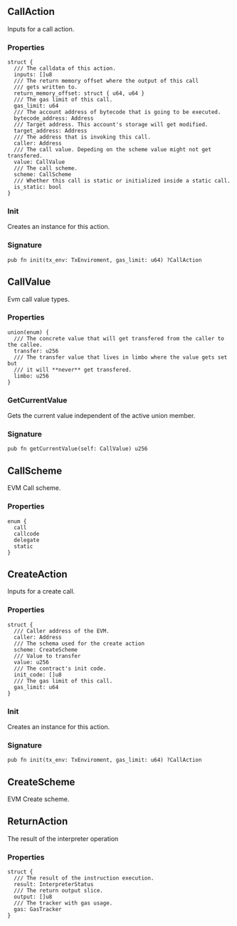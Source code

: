 ## CallAction

Inputs for a call action.

### Properties

```zig
struct {
  /// The calldata of this action.
  inputs: []u8
  /// The return memory offset where the output of this call
  /// gets written to.
  return_memory_offset: struct { u64, u64 }
  /// The gas limit of this call.
  gas_limit: u64
  /// The account address of bytecode that is going to be executed.
  bytecode_address: Address
  /// Target address. This account's storage will get modified.
  target_address: Address
  /// The address that is invoking this call.
  caller: Address
  /// The call value. Depeding on the scheme value might not get transfered.
  value: CallValue
  /// The call scheme.
  scheme: CallScheme
  /// Whether this call is static or initialized inside a static call.
  is_static: bool
}
```

### Init
Creates an instance for this action.

### Signature

```zig
pub fn init(tx_env: TxEnviroment, gas_limit: u64) ?CallAction
```

## CallValue

Evm call value types.

### Properties

```zig
union(enum) {
  /// The concrete value that will get transfered from the caller to the callee.
  transfer: u256
  /// The transfer value that lives in limbo where the value gets set but
  /// it will **never** get transfered.
  limbo: u256
}
```

### GetCurrentValue
Gets the current value independent of the active union member.

### Signature

```zig
pub fn getCurrentValue(self: CallValue) u256
```

## CallScheme

EVM Call scheme.

### Properties

```zig
enum {
  call
  callcode
  delegate
  static
}
```

## CreateAction

Inputs for a create call.

### Properties

```zig
struct {
  /// Caller address of the EVM.
  caller: Address
  /// The schema used for the create action
  scheme: CreateScheme
  /// Value to transfer
  value: u256
  /// The contract's init code.
  init_code: []u8
  /// The gas limit of this call.
  gas_limit: u64
}
```

### Init
Creates an instance for this action.

### Signature

```zig
pub fn init(tx_env: TxEnviroment, gas_limit: u64) ?CallAction
```

## CreateScheme

EVM Create scheme.

## ReturnAction

The result of the interpreter operation

### Properties

```zig
struct {
  /// The result of the instruction execution.
  result: InterpreterStatus
  /// The return output slice.
  output: []u8
  /// The tracker with gas usage.
  gas: GasTracker
}
```

